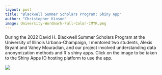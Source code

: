 ```yaml
---
layout: post
title: "Blackwell Summer Scholars Program: Shiny App"
author: "Christopher Kinson"
image: University-Wordmark-Full-Color-CMYK.png
---
```


During the 2022 David H. Blackwell Summer Scholars Program at the University of Illinois Urbana-Champaign, I mentored two students, Alexis Bryant and Vahey Mouradian, and our project involved understanding data anonymization methods and R's shiny apps. Click on the image to be taken to the Shiny Apps IO hosting platform to use the app.

<a href="https://chris-kinson.shinyapps.io/bssp-app/"><img src="[https://example.com/files/photo.jpg](https://github.com/kinson2/kinson2.github.io/raw/gh-pages/assets/img/app-background-img.png)"></a>
